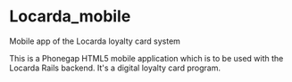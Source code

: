 Locarda_mobile
==============

Mobile app of the Locarda loyalty card system

This is a Phonegap HTML5 mobile application which is to be used with the Locarda Rails backend. 
It's a digital loyalty card program.
